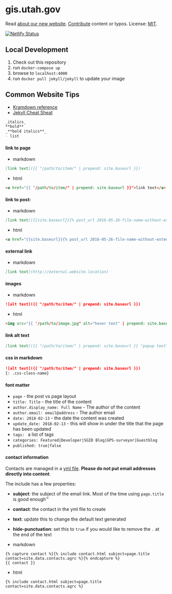 # gis.utah.gov

Read [about our new website](https://gis.utah.gov/about-our-new-v6-website-in-ghpages).
[Contribute](https://gis.utah.gov/about/contributing/) content or typos.
License: [MIT](/LICENSE).

[![Netlify Status](https://api.netlify.com/api/v1/badges/fd943f0d-1816-4377-bdab-866190826309/deploy-status)](https://app.netlify.com/sites/gis-utah-gov/deploys)

## Local Development

1. Check out this repository
1. run `docker-compose up`
1. browse to `localhost:4000`
1. run `docker pull jekyll/jekyll` to update your image

## Common Website Tips

- [Kramdown reference](http://kramdown.gettalong.org/quickref.html)
- [Jekyll Cheat Sheat](http://cheat.jekyll.tips/)

```md
_italics_
**bold**
_**bold italics**_
- list
```

#### link to page

- markdown
```md
[link text]({{ "/path/to/item/" | prepend: site.baseurl }})
```
- html
```html
<a href="{{ "/path/to/item/" | prepend: site.baseurl }}">link text</a>
```
#### link to post:

- markdown
```md
[link text]({{site.baseurl}}{% post_url 2016-05-26-file-name-without-extension %})
```
- html
```html
<a href="{{site.baseurl}}{% post_url 2016-05-26-file-name-without-extension %}">link text</a>
```

#### external link

- markdown
```md
[link text](http://external.website.location)
```

#### images

- markdown
```md
![alt text]({{ "/path/to/item/" | prepend: site.baseurl }})
```
- html
```html
<img src="{{ "/path/to/image.jpg" alt="hover text" | prepend: site.baseurl }}"/>
```

#### link alt text
```md
[link text]({{ "/path/to/item/" | prepend: site.baseurl }} "popup text")
```

#### css in markdown
```md
![alt text]({{ "/path/to/item/" | prepend: site.baseurl }})
{: .css-class-name}
```

#### font matter

- `page` - the post vs page layout
- `title: Title` - the title of the content
- `author.display_name: Full Name` - The author of the content
- `author.email: email@address` - The author email
- `date: 2018-02-13` - the date the content was created
- `update_date: 2018-02-13` - this will show in under the title that the page has been updated
- `tags: ` a list of tags
- `categories: Featured|Developer|SGID Blog|GPS-surveyor|Guestblog`
- `published: true|false`


#### contact information

Contacts are managed in a [yml file](./_data/contacts.yml). **Please do not put email addresses directly into content**.

The include has a few properties:
- **subject**: the subject of the email link. Most of the time using `page.title` is good enough™
- **contact**: the contact in the yml file to create
- **text**: update this to change the default text generated
- **hide-punctuation**: set this to `true` if you would like to remove the `.` at the end of the text

- markdown
```liquid
{% capture contact %}{% include contact.html subject=page.title contact=site.data.contacts.agrc %}{% endcapture %}
{{ contact }}
```
- html
```liquid
{% include contact.html subject=page.title contact=site.data.contacts.agrc %}
```
